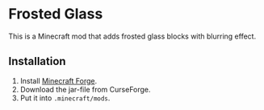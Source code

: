 # Frosted Glass
This is a Minecraft mod that adds frosted glass blocks with blurring effect.

## Installation

1. Install [Minecraft Forge](https://files.minecraftforge.net/net/minecraftforge/forge/index_1.18.2.html).
2. Download the jar-file from CurseForge.
3. Put it into `.minecraft/mods`.
